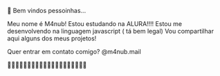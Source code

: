   💙  Bem vindos pessoinhas...

Meu nome é M4nub!
Estou estudando na ALURA!!!!
Estou me desenvolvendo na linguagem javascript ( tá bem legal)
Vou compartilhar aqui alguns dos meus projetos!


Quer entrar em contato comigo? 
@m4nub.mail 

💙💙💙💙💙💙💙💙💙💙💙💙💙💙💙💙💙💙💙💙
